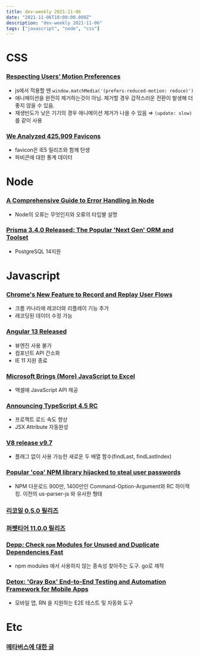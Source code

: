 ```yaml
---
title: dev-weekly 2021-11-06
date: "2021-11-06T10:00:00.000Z"
description: "dev-weekly 2021-11-06"
tags: ["javascript", "node", "css"]
---
```


# CSS

### **[Respecting Users’ Motion Preferences](https://www.smashingmagazine.com/2021/10/respecting-users-motion-preferences)**

- js에서 적용할 땐 `window.matchMedia('(prefers-reduced-motion: reduce)')`
- 애니메이션을 완전히 제거하는것이 아님. 제거할 경우 갑작스러운 전환이 발생해 더 좋지 않을 수 있음.
- 재생빈도가 낮은 기기의 경우 애니메이션 제거가 나을 수 있음 ⇒  `(update: slow)` 를 같이 사용

### **[We Analyzed 425,909 Favicons](https://iconmap.io/blog#before-we-begin---favicon-best-practices)**

- favicon은 IE5 릴리즈와 함께 탄생
- 파비콘에 대한 통계 데이터

# Node

### **[A Comprehensive Guide to Error Handling in Node](https://www.honeybadger.io/blog/errors-nodejs/)**

- Node의 오류는 무엇인지와 오류의 타입별 설명

### **[Prisma 3.4.0 Released: The Popular 'Next Gen' ORM and Toolset](https://github.com/prisma/prisma/releases/tag/3.4.0)**

- PostgreSQL 14지원

# Javascript

### **[Chrome's New Feature to Record and Replay User Flows](https://developer.chrome.com/docs/devtools/recorder/)**

- 크롬 카나리에 레코더와 리플레이 기능 추가
- 레코딩된 데이터 수정 가능

### **[Angular 13 Released](https://blog.angular.io/angular-v13-is-now-available-cce66f7bc296)**

- 뷰엔진 사용 불가
- 컴포넌트 API 간소화
- IE 11 지원 종료

### **[Microsoft Brings (More) JavaScript to Excel](https://techcrunch.com/2021/11/02/microsoft-brings-javascript-to-excel/)**

- 엑셀에 JavaScript API 제공

### **[Announcing TypeScript 4.5 RC](https://devblogs.microsoft.com/typescript/announcing-typescript-4-5-rc/)**

- 프로젝트 로드 속도 향상
- JSX Attribute 자동완성

### **[V8 release v9.7](https://v8.dev/blog/v8-release-97)**

- 플래그 없이 사용 가능한 새로운 두 배열 함수(findLast, findLastIndex)

### **[Popular 'coa' NPM library hijacked to steal user passwords](https://www.bleepingcomputer.com/news/security/popular-coa-npm-library-hijacked-to-steal-user-passwords/)**

- NPM 다운로드 900만, 1400만인 Command-Option-Argument와 RC 하이잭킹. 이전의 us-parser-js 와 유사한 형태

### **[리코일 0.5.0 릴리즈](https://github.com/facebookexperimental/Recoil/releases/tag/0.5.0)**

### **[퍼펫티어 11.0.0 릴리즈](https://github.com/puppeteer/puppeteer/releases/tag/v11.0.0)**

### **[Depp: Check `npm` Modules for Unused and Duplicate Dependencies Fast](https://github.com/CryogenicPlanet/depp)**

- npm modules 에서 사용하지 않는 종속성 찾아주는 도구. go로 제작

### **[Detox: 'Gray Box' End-to-End Testing and Automation Framework for Mobile Apps](https://github.com/wix/Detox)**

- 모바일 앱, RN 을 지원하는 E2E 테스트 및 자동화 도구

# Etc

### **[메타버스에 대한 글](https://m.clien.net/service/board/park/16652597?po=1&sk=title&sv=%25EB%25A9%2594%25ED%2583%2580%25EB%25B2%2584%25EC%258A%25A4&groupCd=&pt=0)**